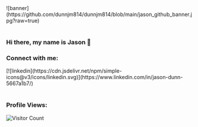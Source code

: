 <link href="style.css" rel="stylesheet"></link>

<div class='banner'>
![banner](https://github.com/dunnjm814/dunnjm814/blob/main/jason_github_banner.jpg?raw=true)
</div><br>

### Hi there, my name is Jason 👋 <br>

### Connect with me:
<div class='linkedin'>
[![linkedin](https://cdn.jsdelivr.net/npm/simple-icons@v3/icons/linkedin.svg)](https://www.linkedin.com/in/jason-dunn-5667a1b7/)
</div><br>

### Profile Views:<br>
![Visitor Count](https://profile-counter.glitch.me/dunnjm814/count.svg)


<!-- var md = require('markdown-it')({
  modifyToken: function (token, env) {
    switch (token.type) {
    case 'icon':
        token.attrObj.width = '25px';
      break;
    case 'banner':

      break;
    }
  }
}).use(require('markdown-it-modify-token')); -->


<!--
**dunnjm814/dunnjm814** is a ✨ _special_ ✨ repository because its `README.md` (this file) appears on your GitHub profile.
- 🔭 I’m currently working on ...
- 🌱 I’m currently learning ...
- 👯 I’m looking to collaborate on ...
- 🤔 I’m looking for help with ...
- 💬 Ask me about ...
- 📫 How to reach me: ...
- 😄 Pronouns: ...
- ⚡ Fun fact: ...
-->
